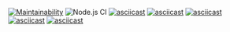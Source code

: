 [![Maintainability](https://api.codeclimate.com/v1/badges/bea94acdd9cfbd0d86ef/maintainability)](https://codeclimate.com/github/tvorojjog/frontend-project-lvl1/maintainability)
![Node.js CI](https://github.com/tvorojjog/frontend-project-lvl1/workflows/Node.js%20CI/badge.svg?branch=master)
[![asciicast](https://asciinema.org/a/O9oZDrzcshaRUJ4fFFIgsRNRa.svg)](https://asciinema.org/a/O9oZDrzcshaRUJ4fFFIgsRNRa)
[![asciicast](https://asciinema.org/a/iAF6aGnOtArX6qNCBm42RMl21.svg)](https://asciinema.org/a/iAF6aGnOtArX6qNCBm42RMl21)
[![asciicast](https://asciinema.org/a/jF28dkupB4rJoSLxAxQSNycjG.svg)](https://asciinema.org/a/jF28dkupB4rJoSLxAxQSNycjG)
[![asciicast](https://asciinema.org/a/ux9rcFHQyA4yPRCaD6mN9Lyey.svg)](https://asciinema.org/a/ux9rcFHQyA4yPRCaD6mN9Lyey)
[![asciicast](https://asciinema.org/a/Ey4a2CQ22Vg8F0ZVEG3S39RLN.svg)](https://asciinema.org/a/Ey4a2CQ22Vg8F0ZVEG3S39RLN)

